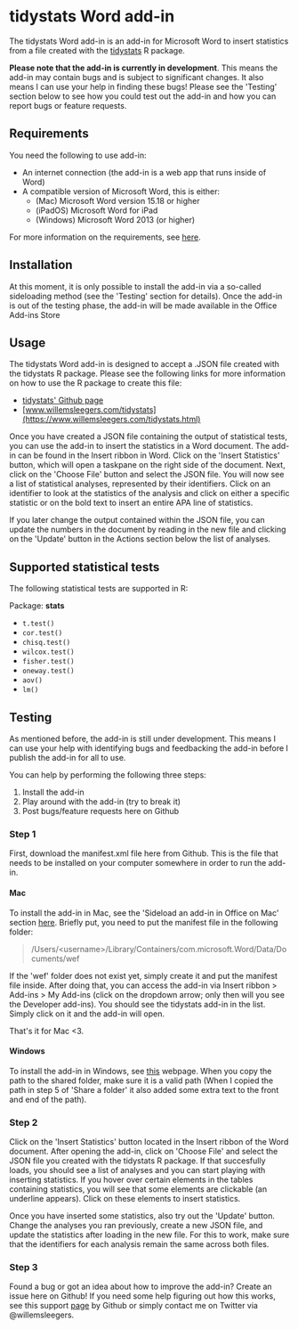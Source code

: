 # tidystats Word add-in

The tidystats Word add-in is an add-in for Microsoft Word to insert statistics from a file created with the [tidystats](https://github.com/WillemSleegers/tidystats) R package. 

**Please note that the add-in is currently in development**. This means the add-in may contain bugs and is subject to significant changes. It also means I can use your help in finding these bugs! Please see the 'Testing' section below to see how you could test out the add-in and how you can report bugs or feature requests.

## Requirements

You need the following to use add-in:
- An internet connection (the add-in is a web app that runs inside of Word)
- A compatible version of Microsoft Word, this is either:
	- (Mac) Microsoft Word version 15.18 or higher
	- (iPadOS) Microsoft Word for iPad
	- (Windows) Microsoft Word 2013 (or higher)

For more information on the requirements, see [here](https://docs.microsoft.com/en-us/office/dev/add-ins/concepts/requirements-for-running-office-add-ins).

## Installation

At this moment, it is only possible to install the add-in via a so-called sideloading method (see the 'Testing' section for details). Once the add-in is out of the testing phase, the add-in will be made available in the Office Add-ins Store

## Usage

The tidystats Word add-in is designed to accept a .JSON file created with the tidystats R package. Please see the following links for more information on how to use the R package to create this file:

- [tidystats' Github page](https://github.com/WillemSleegers/tidystats)
- [www.willemsleegers.com/tidystats](https://www.willemsleegers.com/tidystats.html)

Once you have created a JSON file containing the output of statistical tests, you can use the add-in to insert the statistics in a Word document. The add-in can be found in the Insert ribbon in Word. Click on the 'Insert Statistics' button, which will open a taskpane on the right side of the document. Next, click on the 'Choose File' button and select the JSON file. You will now see a list of statistical analyses, represented by their identifiers. Click on an identifier to look at the statistics of the analysis and click on either a specific statistic or on the bold text to insert an entire APA line of statistics. 

If you later change the output contained within the JSON file, you can update the numbers in the document by reading in the new file and clicking on the 'Update' button in the Actions section below the list of analyses.

## Supported statistical tests

The following statistical tests are supported in R:

Package: **stats**
- `t.test()`
- `cor.test()`
- `chisq.test()`
- `wilcox.test()`
- `fisher.test()`
- `oneway.test()`
- `aov()`
- `lm()`


## Testing

As mentioned before, the add-in is still under development. This means I can use your help with identifying bugs and feedbacking the add-in before I publish the add-in for all to use. 

You can help by performing the following three steps:
1. Install the add-in
2. Play around with the add-in (try to break it)
3. Post bugs/feature requests here on Github

### Step 1

First, download the manifest.xml file here from Github. This is the file that needs to be installed on your computer somewhere in order to run the add-in.

#### Mac

To install the add-in in Mac, see the 'Sideload an add-in in Office on Mac' section [here](https://docs.microsoft.com/en-us/office/dev/add-ins/testing/sideload-an-office-add-in-on-ipad-and-mac#sideload-an-add-in-in-office-on-mac). Briefly put, you need to put the manifest file in the following folder:

> /Users/\<username\>/Library/Containers/com.microsoft.Word/Data/Documents/wef

If the 'wef' folder does not exist yet, simply create it and put the manifest file inside. After doing that, you can access the add-in via Insert ribbon > Add-ins > My Add-ins (click on the dropdown arrow; only then will you see the Developer add-ins). You should see the tidystats add-in in the list. Simply click on it and the add-in will open.

That's it for Mac <3. 

#### Windows

To install the add-in in Windows, see [this](https://docs.microsoft.com/en-us/office/dev/add-ins/testing/create-a-network-shared-folder-catalog-for-task-pane-and-content-add-ins) webpage. When you copy the path to the shared folder, make sure it is a valid path (When I copied the path in step 5 of 'Share a folder' it also added some extra text to the front and end of the path).

### Step 2

Click on the 'Insert Statistics' button located in the Insert ribbon of the Word document. After opening the add-in, click on 'Choose File' and select the JSON file you created with the tidystats R package. If that succesfully loads, you should see a list of analyses and you can start playing with inserting statistics. If you hover over certain elements in the tables containing statistics, you will see that some elements are clickable (an underline appears). Click on these elements to insert statistics.

Once you have inserted some statistics, also try out the 'Update' button. Change the analyses you ran previously, create a new JSON file, and update the statistics after loading in the new file. For this to work, make sure that the identifiers for each analysis remain the same across both files.

### Step 3

Found a bug or got an idea about how to improve the add-in? Create an issue here on Github! If you need some help figuring out how this works, see this support [page](https://help.github.com/en/articles/creating-an-issue) by Github or simply contact me on Twitter via @willemsleegers.
